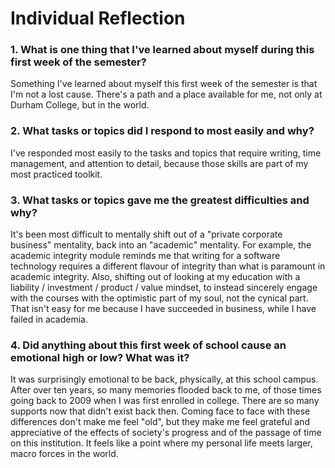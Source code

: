# Individual Reflection
### 1. What is one thing that I've learned about myself during this first week of the semester?
Something I've learned about myself this first week of the semester is that I'm not a lost cause. There's a path and a place available for me, not only at Durham College, but in the world.

### 2. What tasks or topics did I respond to most easily and why?
I've responded most easily to the tasks and topics that require writing, time management, and attention to detail, because those skills are part of my most practiced toolkit. 

### 3. What tasks or topics gave me the greatest difficulties and why?
It's been most difficult to mentally shift out of a "private corporate business" mentality, back into an "academic" mentality. For example, the academic integrity module reminds me that writing for a software technology requires a different flavour of integrity than what is paramount in academic integrity. Also, shifting out of looking at my education with a liability / investment / product / value mindset, to instead sincerely engage with the courses with the optimistic part of my soul, not the cynical part. That isn't easy for me because I have succeeded in business, while I have failed in academia. 

### 4. Did anything about this first week of school cause an emotional high or low? What was it? 
It was surprisingly emotional to be back, physically, at this school campus. After over ten years, so many memories flooded back to me, of those times going back to 2009 when I was first enrolled in college. There are so many supports now that didn't exist back then. Coming face to face with these differences don't make me feel "old", but they make me feel grateful and appreciative of the effects of society's progress and of the passage of time on this institution. It feels like a point where my personal life meets larger, macro forces in the world.  